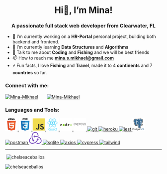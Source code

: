 <h1 align="center">Hi👋, I’m Mina!</h1>
<h3 align="center">A passionate full stack web developer from Clearwater, FL</h3>


- 🔭 I’m currently working on a **HR-Portal** personal project, building both backend and frontend. 
- 🌱 I’m currently learning **Data Structures** and **Algorithms** 
- 💞️ Talk to me about **Coding** and **Fishing** and we will be best friends 
- 📫 How to reach me **mina.s.mikhael@gmail.com** 
- ⚡ Fun facts, I love **Fishing** and **Travel**, made it to 4 **continents** and 7 **countries** so far.

<h3 align="left">Connect with me:</h3>
<a href="https://linkedin.com/in/mina-s-mikhael" target="_blank"
  ><img
    align="center"
    src="https://raw.githubusercontent.com/rahuldkjain/github-profile-readme-generator/master/src/images/icons/Social/linked-in-alt.svg"
    alt="Mina-Mikhael"
    height="45"
    width="45"
/></a>
&nbsp; &nbsp; &nbsp;
<a href="mailto:mina.s.mikhael@gmail.com" target="_blank"
  ><img
    align="center"
    src="https://www.vectorlogo.zone/logos/gmail/gmail-icon.svg"
    alt="Mina-Mikhael"
    height="50"
    width="60"
/></a>


<h3 align="left">Languages and Tools:</h3>
<p align="left">
  <a href="https://www.w3.org/html/" target="_blank">
    <img
      src="https://raw.githubusercontent.com/devicons/devicon/master/icons/html5/html5-original-wordmark.svg"
      alt="html5"
      width="40"
      height="40"
    />
  </a>
  <a href="https://www.w3schools.com/css/" target="_blank">
    <img
      src="https://raw.githubusercontent.com/devicons/devicon/master/icons/css3/css3-original-wordmark.svg"
      alt="css3"
      width="40"
      height="40"
    />
  </a>
  <a href="https://developer.mozilla.org/en-US/docs/Web/JavaScript" target="_blank">
    <img
      src="https://raw.githubusercontent.com/devicons/devicon/master/icons/javascript/javascript-original.svg"
      alt="javascript"
      width="40"
      height="40"
    />
  </a>
  <a href="https://reactjs.org/" target="_blank">
    <img
      src="https://raw.githubusercontent.com/devicons/devicon/master/icons/react/react-original-wordmark.svg"
      alt="react"
      width="40"
      height="40"
    />
  </a>
  <a href="https://nodejs.org" target="_blank">
    <img
      src="https://raw.githubusercontent.com/devicons/devicon/master/icons/nodejs/nodejs-original-wordmark.svg"
      alt="nodejs"
      width="40"
      height="40"
    />
  </a>
  <a href="https://expressjs.com" target="_blank">
    <img
      src="https://raw.githubusercontent.com/devicons/devicon/master/icons/express/express-original-wordmark.svg"
      alt="express"
      width="40"
      height="40"
    />
  </a>

  <a href="https://git-scm.com/" target="_blank">
    <img
      src="https://www.vectorlogo.zone/logos/git-scm/git-scm-icon.svg"
      alt="git"
      width="40"
      height="40"
    />
  </a>
  <a href="https://heroku.com" target="_blank">
    <img
      src="https://www.vectorlogo.zone/logos/heroku/heroku-icon.svg"
      alt="heroku"
      width="40"
      height="40"
    />
  </a>

  <a href="https://jestjs.io" target="_blank">
    <img
      src="https://www.vectorlogo.zone/logos/jestjsio/jestjsio-icon.svg"
      alt="jest"
      width="40"
      height="40"
    />
  </a>

  <a href="https://www.postgresql.org" target="_blank">
    <img
      src="https://raw.githubusercontent.com/devicons/devicon/master/icons/postgresql/postgresql-original-wordmark.svg"
      alt="postgresql"
      width="40"
      height="40"
    />
  </a>
  <a href="https://postman.com" target="_blank">
    <img
      src="https://www.vectorlogo.zone/logos/getpostman/getpostman-icon.svg"
      alt="postman"
      width="40"
      height="40"
    />
  </a>

  <a href="https://redux.js.org" target="_blank">
    <img
      src="https://raw.githubusercontent.com/devicons/devicon/master/icons/redux/redux-original.svg"
      alt="redux"
      width="40"
      height="40"
    />
  </a>
  <a href="https://www.sqlite.org/" target="_blank">
    <img
      src="https://www.vectorlogo.zone/logos/sqlite/sqlite-icon.svg"
      alt="sqlite"
      width="40"
      height="40"
    />
  </a>
  <a href="https://www.npmjs.com/package/axios" target="_blank">
    <img
      src="https://www.vectorlogo.zone/logos/axios/axios-icon.svg"
      alt="axios"
      width="40"
      height="40"
    />
  </a>
  <a href="https://www.cypress.io" target="_blank">
    <img
      src="https://raw.githubusercontent.com/simple-icons/simple-icons/6e46ec1fc23b60c8fd0d2f2ff46db82e16dbd75f/icons/cypress.svg"
      alt="cypress"
      width="40"
      height="40"
    />
  </a>
  <a href="https://tailwindcss.com/" target="_blank">
    <img
      src="https://www.vectorlogo.zone/logos/tailwindcss/tailwindcss-icon.svg"
      alt="tailwind"
      width="40"
      height="40"
    />
  </a>
</p>

<hr/>
<p style="display: block">
  &nbsp;<img
    align="center"
    src="https://github-readme-stats.vercel.app/api?username=mina-mikhael&show_icons=true&locale=en"
    alt="chelseaceballos"
  />
</p>
<p>
  <img
    align="left"
    src="https://github-readme-stats.vercel.app/api/top-langs?username=mina-mikhael&show_icons=true&locale=en&layout=compact"
    alt="chelseaceballos"
  />
</p>
